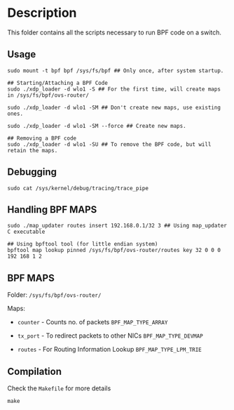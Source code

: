 # Description

This folder contains all the scripts necessary to run BPF code on a switch.

## Usage
```
sudo mount -t bpf bpf /sys/fs/bpf ## Only once, after system startup.

## Starting/Attaching a BPF Code
sudo ./xdp_loader -d wlo1 -S ## For the first time, will create maps in /sys/fs/bpf/ovs-router/

sudo ./xdp_loader -d wlo1 -SM ## Don't create new maps, use existing ones.

sudo ./xdp_loader -d wlo1 -SM --force ## Create new maps.

## Removing a BPF code
sudo ./xdp_loader -d wlo1 -SU ## To remove the BPF code, but will retain the maps.
```

## Debugging
```
sudo cat /sys/kernel/debug/tracing/trace_pipe
```

## Handling BPF MAPS
```
sudo ./map_updater routes insert 192.168.0.1/32 3 ## Using map_updater C executable

## Using bpftool tool (for little endian system)
bpftool map lookup pinned /sys/fs/bpf/ovs-router/routes key 32 0 0 0 192 168 1 2
```

## BPF MAPS

Folder: `/sys/fs/bpf/ovs-router/`

Maps:

* `counter` - Counts no. of packets `BPF_MAP_TYPE_ARRAY`

* `tx_port` - To redirect packets to other NICs `BPF_MAP_TYPE_DEVMAP`

* `routes` - For Routing Information Lookup `BPF_MAP_TYPE_LPM_TRIE`

## Compilation

Check the `Makefile` for more details

```
make
```
